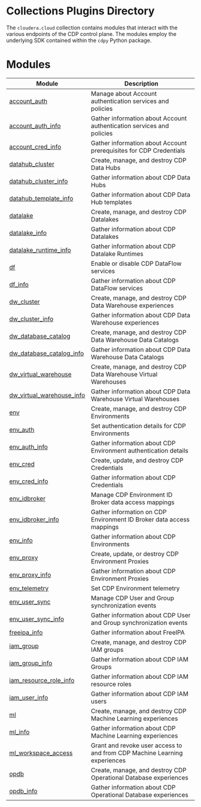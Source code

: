 # Collections Plugins Directory

The `cloudera.cloud` collection contains modules that interact with the various endpoints of the CDP control plane. The
modules employ the underlying SDK contained within the `cdpy` Python package.

# Modules

| Module | Description |
| --- | --- |
| [account_auth](./modules/account_auth.py) | Manage about Account authentication services and policies |
| [account_auth_info](./modules/account_auth_info.py) | Gather information about Account authentication services and policies |
| [account_cred_info](./modules/account_cred_info.py) | Gather information about Account prerequisites for CDP Credentials |
| [datahub_cluster](./modules/datahub_cluster.py) | Create, manage, and destroy CDP Data Hubs |
| [datahub_cluster_info](./modules/datahub_cluster_info.py) | Gather information about CDP Data Hubs |
| [datahub_template_info](./modules/datahub_template_info.py) | Gather information about CDP Data Hub templates |
| [datalake](./modules/datalake.py) | Create, manage, and destroy CDP Datalakes |
| [datalake_info](./modules/datalake_info.py) | Gather information about CDP Datalakes |
| [datalake_runtime_info](./modules/datalake_runtime_info.py) | Gather information about CDP Datalake Runtimes |
| [df](./modules/df.py) | Enable or disable CDP DataFlow services |
| [df_info](./modules/df_info.py) | Gather information about CDP DataFlow services |
| [dw_cluster](./modules/dw_cluster.py) | Create, manage, and destroy CDP Data Warehouse experiences |
| [dw_cluster_info](./modules/dw_cluster_info.py) | Gather information about CDP Data Warehouse experiences |
| [dw_database_catalog](./modules/dw_database_catalog.py) | Create, manage, and destroy CDP Data Warehouse Data Catalogs |
| [dw_database_catalog_info](./modules/dw_database_catalog_info.py) | Gather information about CDP Data Warehouse Data Catalogs |
| [dw_virtual_warehouse](./modules/dw_virtual_warehouse.py) | Create, manage, and destroy CDP Data Warehouse Virtual Warehouses |
| [dw_virtual_warehouse_info](./modules/dw_virtual_warehouse_info.py) | Gather information about CDP Data Warehouse Virtual Warehouses |
| [env](./modules/env.py) | Create, manage, and destroy CDP Environments |
| [env_auth](./modules/env_auth.py) | Set authentication details for CDP Environments |
| [env_auth_info](./modules/env_auth_info.py) | Gather information about CDP Environment authentication details |
| [env_cred](./modules/env_cred.py) | Create, update, and destroy CDP Credentials |
| [env_cred_info](./modules/env_cred_info.py) | Gather information about CDP Credentials |
| [env_idbroker](./modules/env_idbroker.py) | Manage CDP Environment ID Broker data access mappings |
| [env_idbroker_info](./modules/env_idbroker_info.py) | Gather information on CDP Environment ID Broker data access mappings |
| [env_info](./modules/env_info.py) | Gather information about CDP Environments |
| [env_proxy](./modules/env_proxy.py) | Create, update, or destroy CDP Environment Proxies |
| [env_proxy_info](./modules/env_proxy_info.py) | Gather information about CDP Environment Proxies |
| [env_telemetry](./modules/env_telemetry.py) | Set CDP Environment telemetry |
| [env_user_sync](./modules/env_user_sync.py) | Manage CDP User and Group synchronization events |
| [env_user_sync_info](./modules/env_user_sync_info.py) | Gather information about CDP User and Group synchronization events |
| [freeipa_info](./modules/freipa_info.py) | Gather information about FreeIPA |
| [iam_group](./modules/iam_group.py) | Create, manage, and destroy CDP IAM groups |
| [iam_group_info](./modules/iam_group_info.py) | Gather information about CDP IAM Groups |
| [iam_resource_role_info](./modules/iam_resource_role_info.py) | Gather information about CDP IAM resource roles |
| [iam_user_info](./modules/iam_user_info.py) | Gather information about CDP IAM users |
| [ml](./modules/ml.py) | Create, manage, and destroy CDP Machine Learning experiences |
| [ml_info](./modules/ml_info.py) | Gather information about CDP Machine Learning experiences |
| [ml_workspace_access](./modules/ml_workspace_access.py) | Grant and revoke user access to and from CDP Machine Learning experiences |
| [opdb](./modules/opdb.py) | Create, manage, and destroy CDP Operational Database experiences |
| [opdb_info](./modules/opdb_info.py) | Gather information about CDP Operational Database experiences |